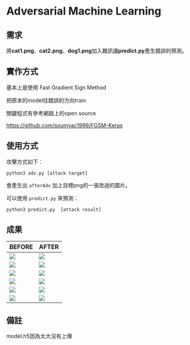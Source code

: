 Adversarial Machine Learning
===
## 需求

將**cat1.png**、**cat2.png**、**dog1.png**加入雜訊讓**predict.py**產生錯誤的預測。

## 實作方式

基本上是使用 Fast Gradient Sign Method

把原本的model往錯誤的方向train

關鍵程式有參考網路上的open source

https://github.com/soumyac1999/FGSM-Keras

## 使用方式

攻擊方式如下：

    python3 adv.py [attack target]

會產生出 `afterAdv` 加上目標png的一張改過的圖片。

可以使用 `predict.py` 來預測：

    python3 predict.py  [attack result]

## 成果
| BEFORE | AFTER |
| -------- | -------- |
|![](https://i.imgur.com/JxcgrST.jpg)|![](https://i.imgur.com/ubXjsoP.png)|
|![](https://i.imgur.com/Gcazfhi.png)|![](https://i.imgur.com/kA3ligZ.png)|
|![](https://i.imgur.com/jZko1yZ.jpg)|![](https://i.imgur.com/967cg4l.png)|
|![](https://i.imgur.com/pmXhEUK.png)|![](https://i.imgur.com/hQcyYrF.png)|
|![](https://i.imgur.com/kRqIgez.png)|![](https://i.imgur.com/8cB7i1K.jpg)|
|![](https://i.imgur.com/yrkrfsN.png)|![](https://i.imgur.com/WBLJA0V.png)|

## 備註

model.h5因為太大沒有上傳
